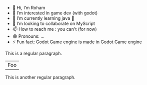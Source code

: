 - 👋 Hi, I’m Roham
- 👀 I’m interested in game dev (with godot)
- 🌱 I’m currently learning java 🍵
- 💞️ I’m looking to collaborate on MyScript
- 📫 How to reach me : you can't (for now)
- 😄 Pronouns: ...
- ⚡ Fun fact: Godot Game engine is made in Godot Game engine

<!---
rohambob212/rohambob212 is a ✨ special ✨ repository because its `README.md` (this file) appears on your GitHub profile.
You can click the Preview link to take a look at your changes.
--->
This is a regular paragraph.

<table>
    <tr>
        <td>Foo</td>
    </tr>
</table>

This is another regular paragraph.
